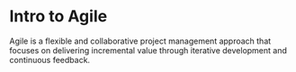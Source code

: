 # Intro to Agile

Agile is a flexible and collaborative project management approach that focuses on delivering incremental value through iterative development and continuous feedback.

